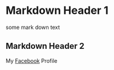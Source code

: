 # Markdown Header 1

some mark down text 

## Markdown Header 2

My [Facebook](https://facebook.com/abubokkorkpi) Profile